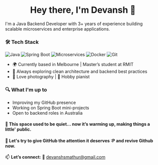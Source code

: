 <h1 align="center">Hey there, I'm Devansh 👋</h1>

I'm a Java Backend Developer with 3+ years of experience building scalable microservices and enterprise applications.

### 🛠 Tech Stack
![Java](https://img.shields.io/badge/Java-ED8B00?style=flat&logo=java&logoColor=white)
![Spring Boot](https://img.shields.io/badge/Spring_Boot-6DB33F?style=flat&logo=spring-boot&logoColor=white)
![Microservices](https://img.shields.io/badge/Microservices-FF6F61?style=flat&logo=databricks&logoColor=white)
![Docker](https://img.shields.io/badge/Docker-2496ED?style=flat&logo=docker&logoColor=white)
![Git](https://img.shields.io/badge/Git-F05032?style=flat&logo=git&logoColor=white)

- 🌍 Currently based in Melbourne | Master’s student at RMIT
- 🧠 Always exploring clean architecture and backend best practices
- 📸 Love photography | 🎹 Hobby pianist

### 🔍 What I'm up to
- Improving my GitHub presence
- Working on Spring Boot mini-projects
- Open to backend roles in Australia
  
<p align="center">
  <h4>👀 This space used to be quiet... now it’s warming up, making things a little' public.</h4><h4> 🤝 Let's try to give GitHub the attention it deserves :P and revive Github now.</h4>
</p>


📫 **Let’s connect:**
📧 devanshsmathur@gmail.com

<!---
devanshsmathur/devanshsmathur is a ✨ special ✨ repository because its `README.md` (this file) appears on your GitHub profile.
You can click the Preview link to take a look at your changes.
--->

